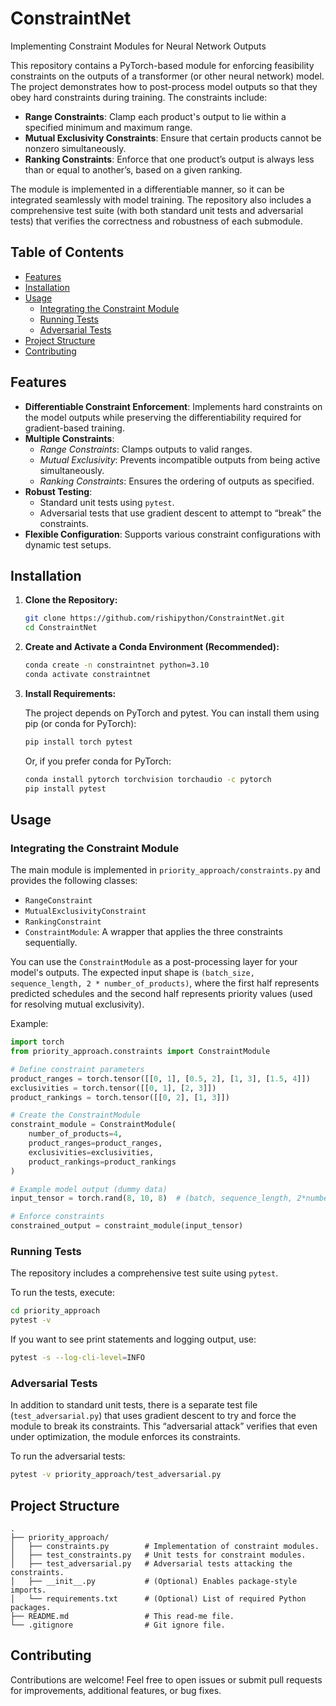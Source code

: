 # ConstraintNet
Implementing Constraint Modules for Neural Network Outputs

This repository contains a PyTorch-based module for enforcing feasibility constraints on the outputs of a transformer (or other neural network) model. The project demonstrates how to post-process model outputs so that they obey hard constraints during training. The constraints include:

- **Range Constraints**: Clamp each product's output to lie within a specified minimum and maximum range.
- **Mutual Exclusivity Constraints**: Ensure that certain products cannot be nonzero simultaneously.
- **Ranking Constraints**: Enforce that one product’s output is always less than or equal to another’s, based on a given ranking.

The module is implemented in a differentiable manner, so it can be integrated seamlessly with model training. The repository also includes a comprehensive test suite (with both standard unit tests and adversarial tests) that verifies the correctness and robustness of each submodule.

## Table of Contents

- [Features](#features)
- [Installation](#installation)
- [Usage](#usage)
  - [Integrating the Constraint Module](#integrating-the-constraint-module)
  - [Running Tests](#running-tests)
  - [Adversarial Tests](#adversarial-tests)
- [Project Structure](#project-structure)
- [Contributing](#contributing)

## Features

- **Differentiable Constraint Enforcement**: Implements hard constraints on the model outputs while preserving the differentiability required for gradient-based training.
- **Multiple Constraints**:
  - *Range Constraints*: Clamps outputs to valid ranges.
  - *Mutual Exclusivity*: Prevents incompatible outputs from being active simultaneously.
  - *Ranking Constraints*: Ensures the ordering of outputs as specified.
- **Robust Testing**:
  - Standard unit tests using `pytest`.
  - Adversarial tests that use gradient descent to attempt to “break” the constraints.
- **Flexible Configuration**: Supports various constraint configurations with dynamic test setups.

## Installation

1. **Clone the Repository:**

   ```bash
   git clone https://github.com/rishipython/ConstraintNet.git
   cd ConstraintNet
   ```

2. **Create and Activate a Conda Environment (Recommended):**

   ```bash
   conda create -n constraintnet python=3.10
   conda activate constraintnet
   ```

3. **Install Requirements:**

   The project depends on PyTorch and pytest. You can install them using pip (or conda for PyTorch):

   ```bash
   pip install torch pytest
   ```

   Or, if you prefer conda for PyTorch:

   ```bash
   conda install pytorch torchvision torchaudio -c pytorch
   pip install pytest
   ```

## Usage

### Integrating the Constraint Module

The main module is implemented in `priority_approach/constraints.py` and provides the following classes:

- `RangeConstraint`
- `MutualExclusivityConstraint`
- `RankingConstraint`
- `ConstraintModule`: A wrapper that applies the three constraints sequentially.

You can use the `ConstraintModule` as a post-processing layer for your model's outputs. The expected input shape is `(batch_size, sequence_length, 2 * number_of_products)`, where the first half represents predicted schedules and the second half represents priority values (used for resolving mutual exclusivity).

Example:

```python
import torch
from priority_approach.constraints import ConstraintModule

# Define constraint parameters
product_ranges = torch.tensor([[0, 1], [0.5, 2], [1, 3], [1.5, 4]])
exclusivities = torch.tensor([[0, 1], [2, 3]])
product_rankings = torch.tensor([[0, 2], [1, 3]])

# Create the ConstraintModule
constraint_module = ConstraintModule(
    number_of_products=4,
    product_ranges=product_ranges,
    exclusivities=exclusivities,
    product_rankings=product_rankings
)

# Example model output (dummy data)
input_tensor = torch.rand(8, 10, 8)  # (batch, sequence_length, 2*number_of_products)

# Enforce constraints
constrained_output = constraint_module(input_tensor)
```

### Running Tests

The repository includes a comprehensive test suite using `pytest`.

To run the tests, execute:

```bash
cd priority_approach
pytest -v
```

If you want to see print statements and logging output, use:

```bash
pytest -s --log-cli-level=INFO
```

### Adversarial Tests

In addition to standard unit tests, there is a separate test file (`test_adversarial.py`) that uses gradient descent to try and force the module to break its constraints. This “adversarial attack” verifies that even under optimization, the module enforces its constraints.

To run the adversarial tests:

```bash
pytest -v priority_approach/test_adversarial.py
```

## Project Structure

```
.
├── priority_approach/
│   ├── constraints.py        # Implementation of constraint modules.
│   ├── test_constraints.py   # Unit tests for constraint modules.
│   ├── test_adversarial.py   # Adversarial tests attacking the constraints.
│   ├── __init__.py           # (Optional) Enables package-style imports.
│   └── requirements.txt      # (Optional) List of required Python packages.
├── README.md                 # This read-me file.
└── .gitignore                # Git ignore file.
```

## Contributing

Contributions are welcome! Feel free to open issues or submit pull requests for improvements, additional features, or bug fixes.
